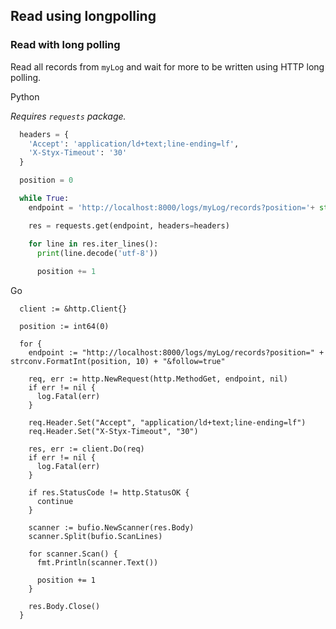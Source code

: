 Read using longpolling
----------------------

### Read with long polling

Read all records from `myLog` and wait for more to be written using HTTP long polling.

Python

_Requires `requests` package._

```python
  headers = {
    'Accept': 'application/ld+text;line-ending=lf',
    'X-Styx-Timeout': '30'
  }

  position = 0

  while True:
    endpoint = 'http://localhost:8000/logs/myLog/records?position='+ str(position) +'&follow=true'

    res = requests.get(endpoint, headers=headers)

    for line in res.iter_lines():
      print(line.decode('utf-8'))
      
      position += 1
```

Go

```golang
  client := &http.Client{}

  position := int64(0)

  for {
    endpoint := "http://localhost:8000/logs/myLog/records?position=" + strconv.FormatInt(position, 10) + "&follow=true"

    req, err := http.NewRequest(http.MethodGet, endpoint, nil)
    if err != nil {
      log.Fatal(err)
    }

    req.Header.Set("Accept", "application/ld+text;line-ending=lf")
    req.Header.Set("X-Styx-Timeout", "30")

    res, err := client.Do(req)
    if err != nil {
      log.Fatal(err)
    }

    if res.StatusCode != http.StatusOK {
      continue
    }

    scanner := bufio.NewScanner(res.Body)
    scanner.Split(bufio.ScanLines)

    for scanner.Scan() {
      fmt.Println(scanner.Text())

      position += 1
    }

    res.Body.Close()
  }
```
